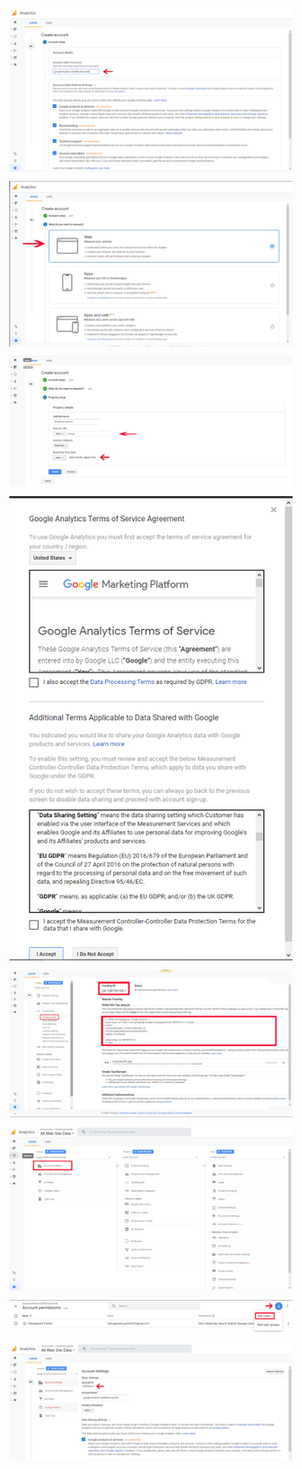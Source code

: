 

![enter image description here](images/17.PNG)

![enter image description here](images/18.PNG)

![enter image description here](images/19.PNG)

![enter image description here](images/20.PNG)

![enter image description here](images/21.PNG)

![enter image description here](images/22.PNG)

![enter image description here](images/23.PNG)

![enter image description here](images/24.PNG)

<!--stackedit_data:
eyJoaXN0b3J5IjpbMTA4MDczMTIzOSwyMDM2NjA4NTQ5LDYyNT
U2MDQwMV19
-->